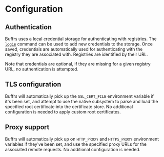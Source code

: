 # Configuration

## Authentication

Buffrs uses a local credential storage for authenticating with registries. The [`login`](../commands/buffrs-login.md) command can be used to add new credentials to the storage. Once saved, credentials are automatically used for authenticating with the registry they are associated with. Registries are identified by their URL.

Note that credentials are optional, if they are missing for a given registry URL, no authentication is attempted.

## TLS configuration

Buffrs will automatically pick up the `SSL_CERT_FILE` environment variable if it's been set, and attempt to use the native subsystem to parse and load the specified root certificate into the certificate store. No additional configuration is needed to apply custom root certificates.

## Proxy support

Buffrs will automatically pick up on `HTTP_PROXY` and `HTTPS_PROXY` environment variables if they've been set, and use the specified proxy URLs for the associated remote requests. No additional configuration is needed.